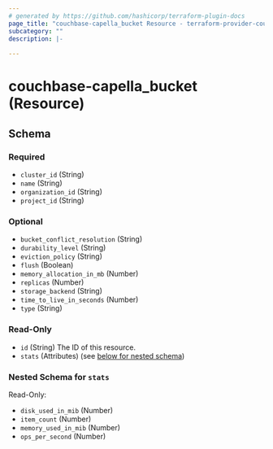 ```yaml
---
# generated by https://github.com/hashicorp/terraform-plugin-docs
page_title: "couchbase-capella_bucket Resource - terraform-provider-couchbase-capella"
subcategory: ""
description: |-
  
---
```


# couchbase-capella_bucket (Resource)





<!-- schema generated by tfplugindocs -->
## Schema

### Required

- `cluster_id` (String)
- `name` (String)
- `organization_id` (String)
- `project_id` (String)

### Optional

- `bucket_conflict_resolution` (String)
- `durability_level` (String)
- `eviction_policy` (String)
- `flush` (Boolean)
- `memory_allocation_in_mb` (Number)
- `replicas` (Number)
- `storage_backend` (String)
- `time_to_live_in_seconds` (Number)
- `type` (String)

### Read-Only

- `id` (String) The ID of this resource.
- `stats` (Attributes) (see [below for nested schema](#nestedatt--stats))

<a id="nestedatt--stats"></a>
### Nested Schema for `stats`

Read-Only:

- `disk_used_in_mib` (Number)
- `item_count` (Number)
- `memory_used_in_mib` (Number)
- `ops_per_second` (Number)
